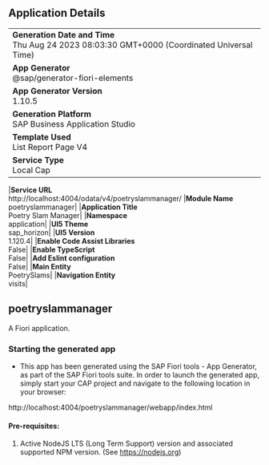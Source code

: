 ## Application Details

|                                                                                                |
| ---------------------------------------------------------------------------------------------- |
| **Generation Date and Time**<br>Thu Aug 24 2023 08:03:30 GMT+0000 (Coordinated Universal Time) |
| **App Generator**<br>@sap/generator-fiori-elements                                             |
| **App Generator Version**<br>1.10.5                                                            |
| **Generation Platform**<br>SAP Business Application Studio                                     |
| **Template Used**<br>List Report Page V4                                                       |
| **Service Type**<br>Local Cap                                                                  |

|**Service URL**<br>http://localhost:4004/odata/v4/poetryslammanager/
|**Module Name**<br>poetryslammanager|
|**Application Title**<br>Poetry Slam Manager|
|**Namespace**<br>application|
|**UI5 Theme**<br>sap_horizon|
|**UI5 Version**<br>1.120.4|
|**Enable Code Assist Libraries**<br>False|
|**Enable TypeScript**<br>False|
|**Add Eslint configuration**<br>False|
|**Main Entity**<br>PoetrySlams|
|**Navigation Entity**<br>visits|

## poetryslammanager

A Fiori application.

### Starting the generated app

- This app has been generated using the SAP Fiori tools - App Generator, as part of the SAP Fiori tools suite. In order to launch the generated app, simply start your CAP project and navigate to the following location in your browser:

http://localhost:4004/poetryslammanager/webapp/index.html

#### Pre-requisites:

1. Active NodeJS LTS (Long Term Support) version and associated supported NPM version. (See https://nodejs.org)
